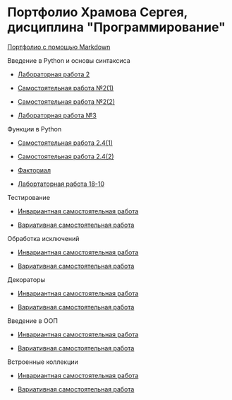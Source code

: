 # Портфолио Храмова Сергея, дисциплина "Программирование"

<a href="https://github.com/Serega89Kh/Serega89Kh.github.io/blob/master/BIO.md">Портфолио с помощью Markdown</a>

Введение в Python и основы синтаксиса

* <a href="https://repl.it/@Serega89Kh/Truth-table">Лабораторная работа 2</a>

* <a href="https://repl.it/@Serega89Kh/Template-for-assignment-1">Самостоятельная работа №2(1)</a>

* <a href="https://repl.it/@Serega89Kh/Template-for-assignment-1-1">Самостоятельная работа №2(2)</a>

* <a href="https://repl.it/@Serega89Kh/20-09-18">Лабораторная работа №3</a>

Функции в Python

* <a href="https://repl.it/@Serega89Kh/function17">Самостоятельная работа 2.4(1)</a>

* <a href="https://repl.it/@Serega89Kh/function18">Самостоятельная работа 2.4(2)</a>

* <a href="https://repl.it/@Serega89Kh/Fact">Факториал</a>

* <a href="https://github.com/Serega89Kh/py18-10">Лабортаторная работа 18-10</a>

Тестирование

* <a href="">Инвариантная самостоятельная работа</a>

* <a href="">Вариативная самостоятельная работа</a>

Обработка исключений

* <a href="">Инвариантная самостоятельная работа</a>

* <a href="">Вариативная самостоятельная работа</a>

Декораторы

* <a href="">Инвариантная самостоятельная работа</a>

* <a href="">Вариативная самостоятельная работа</a>

Введение в ООП

* <a href="">Инвариантная самостоятельная работа</a>

* <a href="">Вариативная самостоятельная работа</a>

Встроенные коллекции

* <a href="">Инвариантная самостоятельная работа</a>

* <a href="">Вариативная самостоятельная работа</a>

